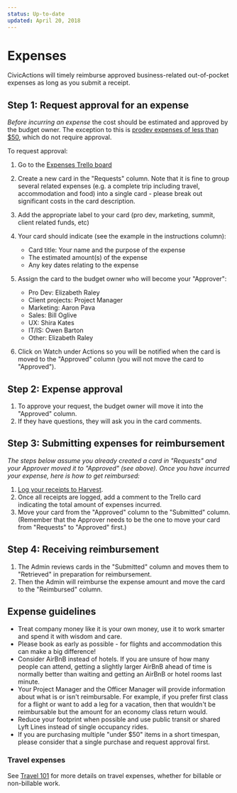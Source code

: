 ```yaml
---
status: Up-to-date
updated: April 20, 2018
---
```


# Expenses

CivicActions will timely reimburse approved business-related out-of-pocket expenses as long as you submit a receipt.

## Step 1: Request approval for an expense

<!-- prettier-ignore -->
_Before incurring an expense_ the cost should be estimated and approved by the budget owner. The exception to this is [prodev expenses of less than $50](prodev.md#your-prodev-budget), which do not require approval.

To request approval:

1.  Go to the [Expenses Trello board](https://trello.com/b/2b6lZZ2Q/expenses)
2.  Create a new card in the "Requests" column. Note that it is fine to group several related expenses (e.g. a complete trip including travel, accommodation and food) into a single card - please break out significant costs in the card description.
3.  Add the appropriate label to your card (pro dev, marketing, summit, client related funds, etc)
4.  Your card should indicate (see the example in the instructions column):

    - Card title: Your name and the purpose of the expense
    - The estimated amount(s) of the expense
    - Any key dates relating to the expense

5.  Assign the card to the budget owner who will become your "Approver":

    - Pro Dev: Elizabeth Raley
    - Client projects: Project Manager
    - Marketing: Aaron Pava
    - Sales: Bill Oglive
    - UX: Shira Kates
    - IT/IS: Owen Barton
    - Other: Elizabeth Raley

6.  Click on Watch under Actions so you will be notified when the card is moved to the "Approved" column (you will not move the card to "Approved").

## Step 2: Expense approval

1.  To approve your request, the budget owner will move it into the "Approved" column.
2.  If they have questions, they will ask you in the card comments.

## Step 3: Submitting expenses for reimbursement

_The steps below assume you already created a card in "Requests" and your Approver moved it to "Approved" (see above). Once you have incurred your expense, here is how to get reimbursed:_

1.  [Log your receipts to Harvest](../050-how-we-work/tools/harvest.md#tracking-expenses).
2.  Once all receipts are logged, add a comment to the Trello card indicating the total amount of expenses incurred.
3.  Move your card from the "Approved" column to the "Submitted" column. (Remember that the Approver needs to be the one to move your card from "Requests" to "Approved" first.)

## Step 4: Receiving reimbursement

1.  The Admin reviews cards in the "Submitted" column and moves them to "Retrieved" in preparation for reimbursement.
2.  Then the Admin will reimburse the expense amount and move the card to the "Reimbursed" column.

## Expense guidelines

- Treat company money like it is your own money, use it to work smarter and spend it with wisdom and care.
- Please book as early as possible - for flights and accommodation this can make a big difference!
- Consider AirBnB instead of hotels. If you are unsure of how many people can attend, getting a slightly larger AirBnB ahead of time is normally better than waiting and getting an AirBnB or hotel rooms last minute.
- Your Project Manager and the Officer Manager will provide information about what is or isn't reimbursable. For example, if you prefer first class for a flight or want to add a leg for a vacation, then that wouldn't be reimbursable but the amount for an economy class return would.
- Reduce your footprint when possible and use public transit or shared Lyft Lines instead of single occupancy rides.
- If you are purchasing multiple "under $50" items in a short timespan, please consider that a single purchase and request approval first.

### Travel expenses

See [Travel 101](travel-101.md) for more details on travel expenses, whether for billable or non-billable work.

